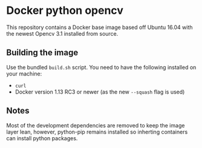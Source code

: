 # Docker python opencv

This repository contains a Docker base image based off Ubuntu 16.04 with the newest Opencv 3.1 installed from source.

## Building the image

Use the bundled `build.sh` script. You need to have the following installed on your machine:
 - `curl`
 - Docker version 1.13 RC3 or newer (as the new `--squash` flag is used)
## Notes

Most of the development dependencies are removed to keep the image layer lean, however, python-pip remains installed so inherting containers can install python packages.
 